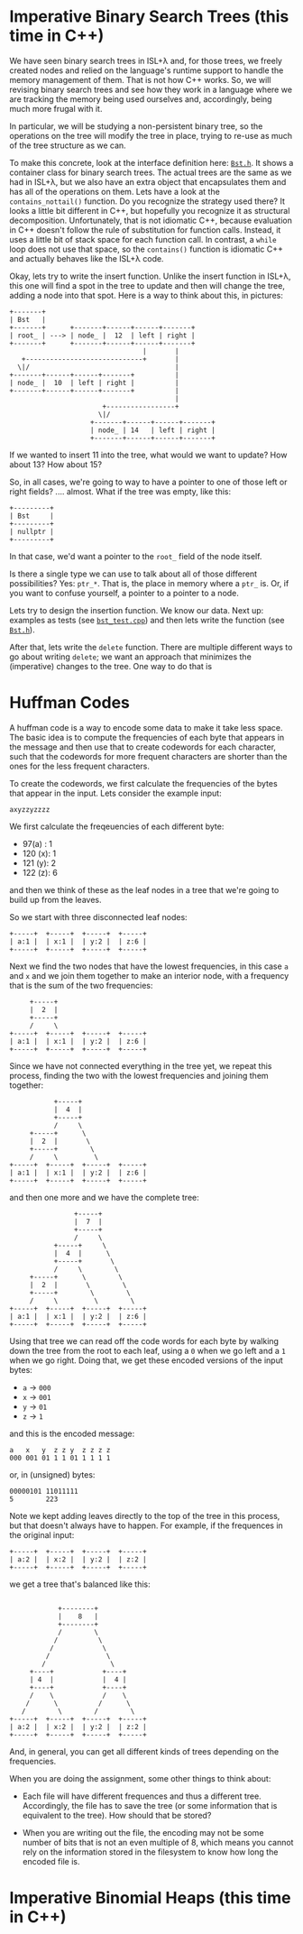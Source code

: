 # Imperative Binary Search Trees (this time in C++)

We have seen binary search trees in ISL+λ and, for those trees, we
freely created nodes and relied on the language's runtime support to
handle the memory management of them. That is not how C++ works. So,
we will revising binary search trees and see how they work in a
language where we are tracking the memory being used ourselves and,
accordingly, being much more frugal with it.

In particular, we will be studying a non-persistent binary tree, so
the operations on the tree will modify the tree in place, trying to
re-use as much of the tree structure as we can.

To make this concrete, look at the interface definition here:
[`Bst.h`](src/Bst.h). It shows a container class for binary search
trees. The actual trees are the same as we had in ISL+λ, but we also
have an extra object that encapsulates them and has all of the
operations on them. Lets have a look at the `contains_nottail()`
function. Do you recognize the strategy used there? It looks a little
bit different in C++, but hopefully you recognize it as structural
decomposition. Unfortunately, that is not idiomatic C++, because
evaluation in C++ doesn't follow the rule of substitution for function
calls. Instead, it uses a little bit of stack space for each function
call. In contrast, a `while` loop does not use that space, so the
`contains()` function is idiomatic C++ and actually behaves like the
ISL+λ code.

Okay, lets try to write the insert function. Unlike the insert
function in ISL+λ, this one will find a spot in the tree to update and
then will change the tree, adding a node into that spot. Here is a way
to think about this, in pictures:

```
+-------+
| Bst   |
+-------+      +-------+------+------+-------+
| root_ | ---> | node_ |  12  | left | right |
+-------+      +-------+------+------+-------+
                                 |       |
   +-----------------------------+       |
  \|/                                    |
+-------+------+------+-------+          |
| node_ |  10  | left | right |          |
+-------+------+------+-------+          |
                                         |
                       +-----------------+
                      \|/
                    +-------+------+------+-------+
                    | node_ | 14   | left | right |
                    +-------+------+------+-------+
```

If we wanted to insert 11 into the tree, what would we want to update?
How about 13? How about 15?

So, in all cases, we're going to way to have a pointer to one of those
left or right fields? .... almost. What if the tree was empty, like
this:

```
+---------+
| Bst     |
+---------+
| nullptr | 
+---------+
```

In that case, we'd want a pointer to the `root_` field of the node
itself.

Is there a single type we can use to talk about all of those different
possibilities? Yes: `ptr_*`. That is, the place in memory where a
`ptr_` is. Or, if you want to confuse yourself, a pointer to a pointer
to a node.

Lets try to design the insertion function. We know our data. Next
up: examples as tests (see [`bst_test.cpp`](test/bst_test.cpp)) and then
lets write the function (see [`Bst.h`](src/Bst.h)).

After that, lets write the `delete` function. There are multiple
different ways to go about writing `delete`; we want an approach that
minimizes the (imperative) changes to the tree. One way to do that is 

# Huffman Codes

A huffman code is a way to encode some data to make it take less
space. The basic idea is to compute the frequencies of each byte that
appears in the message and then use that to create codewords for each
character, such that the codewords for more frequent characters are
shorter than the ones for the less frequent characters.

To create the codewords, we first calculate the frequencies of the
bytes that appear in the input. Lets consider the example input:

```
axyzzyzzzz
```

We first calculate the freqeuencies of each different byte:

-  97(a) : 1
-  120 (x): 1
-  121 (y): 2
-  122 (z): 6

and then we think of these as the leaf nodes in a tree that we're
going to build up from the leaves.

So we start with three disconnected leaf nodes:

```
+-----+  +-----+  +-----+  +-----+
| a:1 |  | x:1 |  | y:2 |  | z:6 |
+-----+  +-----+  +-----+  +-----+
```

Next we find the two nodes that have the lowest frequencies, in this
case `a` and `x` and we join them together to make an interior node,
with a frequency that is the sum of the two frequencies:

```
     +-----+
     |  2  |
     +-----+
     /     \
+-----+  +-----+  +-----+  +-----+
| a:1 |  | x:1 |  | y:2 |  | z:6 |
+-----+  +-----+  +-----+  +-----+
```

Since we have not connected everything in the tree yet, we repeat this
process, finding the two with the lowest frequencies and joining them
together:

```
           +-----+
           |  4  |
           +-----+
           /     \ 
     +-----+      \
     |  2  |       \
     +-----+        \
     /     \         \
+-----+  +-----+  +-----+  +-----+
| a:1 |  | x:1 |  | y:2 |  | z:6 |
+-----+  +-----+  +-----+  +-----+
```

and then one more and we have the complete tree:


```
                +-----+
                |  7  |
                +-----+
                /     \
           +-----+     \
           |  4  |      \
           +-----+       \
           /     \        \
     +-----+      \        \
     |  2  |       \        \
     +-----+        \        \
     /     \         \        \
+-----+  +-----+  +-----+  +-----+
| a:1 |  | x:1 |  | y:2 |  | z:6 |
+-----+  +-----+  +-----+  +-----+
```

Using that tree we can read off the code words for each byte by
walking down the tree from the root to each leaf, using a `0` when we
go left and a `1` when we go right. Doing that, we get these encoded
versions of the input bytes:

- `a` -> `000`
- `x` -> `001`
- `y` -> `01`
- `z` -> `1`

and this is the encoded message:

```
a   x   y  z z y  z z z z
000 001 01 1 1 01 1 1 1 1
```

or, in (unsigned) bytes:
```
00000101 11011111
5        223
```

Note we kept adding leaves directly to the top of the tree in this
process, but that doesn't always have to happen. For example, if the
frequences in the original input:

```
+-----+  +-----+  +-----+  +-----+
| a:2 |  | x:2 |  | y:2 |  | z:2 |
+-----+  +-----+  +-----+  +-----+
```

we get a tree that's balanced like this:

```

            +--------+
            |    8   |
            +--------+
            /        \
           /          \
          /            \
         /              \
        /                \
     +----+            +----+
     | 4  |            |  4 |
     +----+            +----+
     /    \            /    \
    /      \          /      \
   /        \        /        \
+-----+  +-----+  +-----+  +-----+
| a:2 |  | x:2 |  | y:2 |  | z:2 |
+-----+  +-----+  +-----+  +-----+
```

And, in general, you can get all different kinds of trees depending on
the frequencies.

When you are doing the assignment, some other things to think about:

- Each file will have different frequences and thus a different
  tree. Accordingly, the file has to save the tree (or some
  information that is equivalent to the tree). How should that be
  stored?

- When you are writing out the file, the encoding may not be some
  number of bits that is not an even multiple of 8, which means you
  cannot rely on the information stored in the filesystem to know how
  long the encoded file is.


# Imperative Binomial Heaps (this time in C++)
